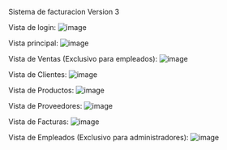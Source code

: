 Sistema de facturacion Version 3

Vista de login:
![image](https://github.com/user-attachments/assets/cee991f0-9ac3-490f-b846-50841c738a61)

Vista principal:
![image](https://github.com/user-attachments/assets/af07d3a6-80ed-4835-89e4-ee7568356584)

Vista de Ventas (Exclusivo para empleados):
![image](https://github.com/user-attachments/assets/47177f22-97a0-4731-95c5-e8d1df6709f4)

Vista de Clientes:
![image](https://github.com/user-attachments/assets/2e0800bb-4a08-4735-ba35-3186ac1d8ef6)

Vista de Productos:
![image](https://github.com/user-attachments/assets/2b9dffd6-6bef-42fd-ae80-079d67b0bc7a)

Vista de Proveedores:
![image](https://github.com/user-attachments/assets/b62934b0-5d8d-4d49-af30-344d12bb4ee4)

Vista de Facturas:
![image](https://github.com/user-attachments/assets/e61ca574-a115-47a7-a3d9-9230396f94b2)

Vista de Empleados (Exclusivo para administradores):
![image](https://github.com/user-attachments/assets/8a4e42ae-5d14-440c-93f9-1d0a882cb149)

